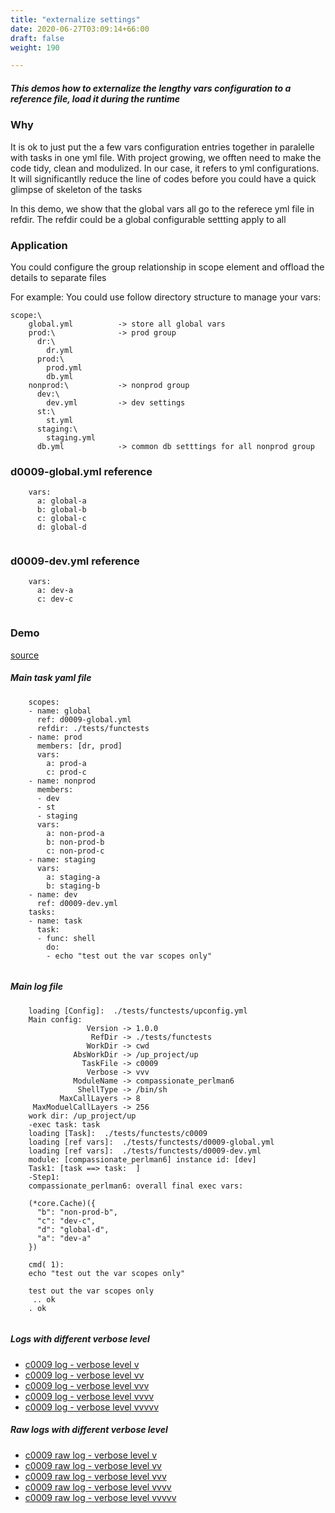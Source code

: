 ```yaml
---
title: "externalize settings"
date: 2020-06-27T03:09:14+66:00
draft: false
weight: 190

---
```


##### This demos how to externalize the lengthy vars configuration to a reference file, load it during the runtime


### Why


It is ok to just put the a few vars configuration entries together in paralelle with tasks in one yml file. With project growing, we offten need to make the code tidy, clean and modulized. In our case, it refers to yml configurations. It will significantlly reduce the line of codes before you could have a quick glimpse of skeleton of the tasks

In this demo, we show that the global vars all go to the referece yml file in refdir. The refdir could be a global configurable settting apply to all











### Application


You could configure the group relationship in scope element and offload the details to separate files

For example: You could use follow directory structure to manage your vars:

```
scope:\
    global.yml          -> store all global vars
    prod:\              -> prod group
      dr:\
        dr.yml
      prod:\
        prod.yml
        db.yml
    nonprod:\           -> nonprod group
      dev:\
        dev.yml         -> dev settings
      st:\
        st.yml
      staging:\
        staging.yml
      db.yml            -> common db setttings for all nonprod group
  ```











### d0009-global.yml reference






```
    vars:
      a: global-a
      b: global-b
      c: global-c
      d: global-d
    
```






### d0009-dev.yml reference






```
    vars:
      a: dev-a
      c: dev-c
    
```






### Demo








[source](https://github.com/upcmd/up/blob/master/tests/functests/c0009.yml)

##### Main task yaml file
```
    scopes:
    - name: global
      ref: d0009-global.yml
      refdir: ./tests/functests
    - name: prod
      members: [dr, prod]
      vars:
        a: prod-a
        c: prod-c
    - name: nonprod
      members:
      - dev
      - st
      - staging
      vars:
        a: non-prod-a
        b: non-prod-b
        c: non-prod-c
    - name: staging
      vars:
        a: staging-a
        b: staging-b
    - name: dev
      ref: d0009-dev.yml
    tasks:
    - name: task
      task:
      - func: shell
        do:
        - echo "test out the var scopes only"
    
```
##### Main log file
```
    loading [Config]:  ./tests/functests/upconfig.yml
    Main config:
                 Version -> 1.0.0
                  RefDir -> ./tests/functests
                 WorkDir -> cwd
              AbsWorkDir -> /up_project/up
                TaskFile -> c0009
                 Verbose -> vvv
              ModuleName -> compassionate_perlman6
               ShellType -> /bin/sh
           MaxCallLayers -> 8
     MaxModuelCallLayers -> 256
    work dir: /up_project/up
    -exec task: task
    loading [Task]:  ./tests/functests/c0009
    loading [ref vars]:  ./tests/functests/d0009-global.yml
    loading [ref vars]:  ./tests/functests/d0009-dev.yml
    module: [compassionate_perlman6] instance id: [dev]
    Task1: [task ==> task:  ]
    -Step1:
    compassionate_perlman6: overall final exec vars:
    
    (*core.Cache)({
      "b": "non-prod-b",
      "c": "dev-c",
      "d": "global-d",
      "a": "dev-a"
    })
    
    cmd( 1):
    echo "test out the var scopes only"
    
    test out the var scopes only
     .. ok
    . ok
    
```


##### Logs with different verbose level
* [c0009 log - verbose level v](../../logs/c0009_v)
* [c0009 log - verbose level vv](../../logs/c0009_vv)
* [c0009 log - verbose level vvv](../../logs/c0009_vvvv)
* [c0009 log - verbose level vvvv](../../logs/c0009_vvvv)
* [c0009 log - verbose level vvvvv](../../logs/c0009_vvvvv)

##### Raw logs with different verbose level
* [c0009 raw log - verbose level v](../../reflogs/c0009_v.log)
* [c0009 raw log - verbose level vv](../../reflogs/c0009_vv.log)
* [c0009 raw log - verbose level vvv](../../reflogs/c0009_vvv.log)
* [c0009 raw log - verbose level vvvv](../../reflogs/c0009_vvvv.log)
* [c0009 raw log - verbose level vvvvv](../../reflogs/c0009_vvvvv.log)








